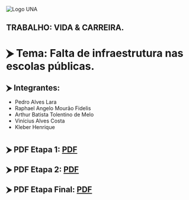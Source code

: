 ![Logo UNA](https://upload.wikimedia.org/wikipedia/commons/archive/9/96/20181204133959%21Centro_Universit%C3%A1rio_UNA.png)
## TRABALHO: VIDA & CARREIRA.


# ⮞ Tema: Falta de infraestrutura nas escolas públicas.
## ⮞ Integrantes:
- Pedro Alves Lara
- Raphael Angelo Mourão Fidelis
- Arthur Batista Tolentino de Melo
- Vinícius Alves Costa
- Kleber Henrique
#


## ⮞ PDF Etapa 1: [PDF](https://drive.google.com/file/d/1gk0x5H8BbB0MvZ6CKbwz_AQ-FFeqncQa/view?usp=sharing)
## ⮞ PDF Etapa 2: [PDF](https://drive.google.com/file/d/1z_Jkp7xFexRwUdFPoL8VGc1V9uNNX-W_/view?usp=sharing)
## ⮞ PDF Etapa Final: [PDF](https://drive.google.com/file/d/12Z2HQB7kXj5ycqBirPrVCJIB3rUa4D0C/view?usp=sharing)
